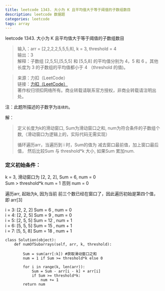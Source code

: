 ```yaml
---
title: leetcode 1343. 大小为 K 且平均值大于等于阈值的子数组数目 
description: leetcode 数据题
categories: leetcode
tags: array
---
```


leetcode 1343. 大小为 K 且平均值大于等于阈值的子数组数目  

> 输入：arr = [2,2,2,2,5,5,5,8], k = 3, threshold = 4  
> 输出：3  
> 解释：子数组 [2,5,5],[5,5,5] 和 [5,5,8] 的平均值分别为 4，5 和 6 。其他长度为 3 的子数组的平均值都小于 4 （threshold 的值)。  

> 来源：力扣（LeetCode）  
> 链接：[力扣（LeetCode）](https://leetcode-cn.com/problems/number-of-sub-arrays-of-size-k-and-average-greater-than-or-equal-to-threshold)   
> 著作权归领扣网络所有。商业转载请联系官方授权，非商业转载请注明出处。    

注：此题所描述的子数字为`连续的`。  

解：
> 定义长度为k的滑动窗口, Sum为滑动窗口之和, num为符合条件的子数组个数,（滑动窗口为逻辑上的，实际代码无需实现） 
> 
> 循环遍历arr，当遍历到 i 时，Sum的值为 减去窗口最前值，加上窗口最后值， 然后比较Sum 与 threshold*k 大小, 如果Sum 累加num.    

### 定义初始条件：
k = 3,  滑动窗口为 [2, 2, 2], Sum = 6, num = 0  
Sum > threshold\*k  num = 1 否则 num = 0

遍历arr, 起始为k, 因为当前 前三个数已经在窗口了，因此遍历初始是第四个值，即 arr[3]  
 
i = 3:  [2, 2, 2]  Sum = 6  , num = 0   
i = 4:  [2, 2, 5]  Sum = 9  , num = 0  
i = 5:  [2, 5, 5]  Sum = 12 , num + 1   
i = 6:  [5, 5, 5]  Sum = 15 , num + 1  
i = 7:  [5, 5, 8]  Sum = 18 , num + 1  

```
class Solution(object):
    def numOfSubarrays(self, arr, k, threshold):

        Sum = sum(arr[:k]) #获取滑动窗口之和
        num = 1 if Sum >= threshold*k else 0

        for i in range(k, len(arr)):
            Sum = Sum - arr[i - k] + arr[i]
            if Sum >= threshold*k:
                num += 1
        return num
```
